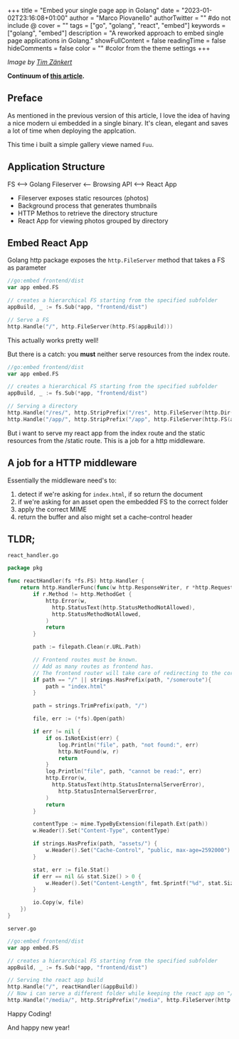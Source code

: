 +++
title = "Embed your single page app in Golang"
date = "2023-01-02T23:16:08+01:00"
author = "Marco Piovanello"
authorTwitter = "" #do not include @
cover = ""
tags = ["go", "golang", "react", "embed"]
keywords = ["golang", "embed"]
description = "A reworked approach to embed single page applications in Golang."
showFullContent = false
readingTime = false
hideComments = false
color = "" #color from the theme settings
+++

*Image by [Tim Zänkert](https://unsplash.com/it/@znkrt)*

**Continuum of [this article](../serve-spa/).**

## Preface

As mentioned in the previous version of this article, I love the idea of having a nice
modern ui embedded in a single binary. It's clean, elegant and saves a lot of time when
deploying the applcation.

This time i built a simple gallery viewe named `Fuu`.

## Application Structure

FS <--> Golang Fileserver <-- Browsing API  <--> React App 

- Fileserver exposes static resources (photos)
- Background process that generates thumbnails
- HTTP Methos to retrieve the directory structure
- React App for viewing photos grouped by directory

## Embed React App

Golang http package exposes the `http.FileServer` method that takes a FS as parameter

```go
//go:embed frontend/dist
var app embed.FS

// creates a hierarchical FS starting from the specified subfolder
appBuild, _ := fs.Sub(*app, "frontend/dist")

// Serve a FS
http.Handle("/", http.FileServer(http.FS(appBuild)))
```

This actually works pretty well!

But there is a catch: you **must** neither serve resources from the index route.

```go
//go:embed frontend/dist
var app embed.FS

// creates a hierarchical FS starting from the specified subfolder
appBuild, _ := fs.Sub(*app, "frontend/dist")

// Serving a directory
http.Handle("/res/", http.StripPrefix("/res", http.FileServer(http.Dir("./res"))))
http.Handle("/app/", http.StripPrefix("/app", http.FileServer(http.FS(appBuild))))
```

But i want to serve my react app from the index route and the static resources from the /static route. This is a job for a http middleware.

## A job for a HTTP middleware

Essentially the middleware need's to:

1. detect if we're asking for `index.html`, if so return the document
2. if we're asking for an asset open the embedded FS to the correct folder
3. apply the correct MIME
4. return the buffer and also might set a cache-control header

## TLDR;

`react_handler.go` 

```go
package pkg

func reactHandler(fs *fs.FS) http.Handler {
	return http.HandlerFunc(func(w http.ResponseWriter, r *http.Request) {
		if r.Method != http.MethodGet {
			http.Error(w,
			  http.StatusText(http.StatusMethodNotAllowed), 
			  http.StatusMethodNotAllowed,
			)
			return
		}

		path := filepath.Clean(r.URL.Path)

		// Frontend routes must be known.
		// Add as many routes as frontend has.
		// The frontend router will take care of redirecting to the correct view/component
		if path == "/" || strings.HasPrefix(path, "/someroute"){
			path = "index.html"
		}

		path = strings.TrimPrefix(path, "/")

		file, err := (*fs).Open(path)

		if err != nil {
			if os.IsNotExist(err) {
				log.Println("file", path, "not found:", err)
				http.NotFound(w, r)
				return
			}
			log.Println("file", path, "cannot be read:", err)
			http.Error(w,
			  http.StatusText(http.StatusInternalServerError), 
				http.StatusInternalServerError,
			)
			return
		}

		contentType := mime.TypeByExtension(filepath.Ext(path))
		w.Header().Set("Content-Type", contentType)

		if strings.HasPrefix(path, "assets/") {
			w.Header().Set("Cache-Control", "public, max-age=2592000")
		}

		stat, err := file.Stat()
		if err == nil && stat.Size() > 0 {
			w.Header().Set("Content-Length", fmt.Sprintf("%d", stat.Size()))
		}

		io.Copy(w, file)
	})
}
```

`server.go`

```go
//go:embed frontend/dist
var app embed.FS

// creates a hierarchical FS starting from the specified subfolder
appBuild, _ := fs.Sub(*app, "frontend/dist")

// Serving the react app build
http.Handle("/", reactHandler(&appBuild))
// Now i can serve a different folder while keeping the react app on "/"
http.Handle("/media/", http.StripPrefix("/media", http.FileServer(http.Dir("./media"))))
```

Happy Coding!

And happy new year!
